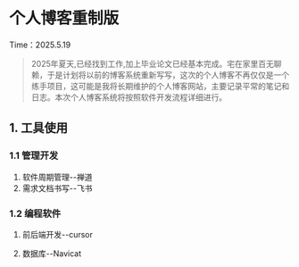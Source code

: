 # 个人博客重制版

Time：2025.5.19

> 2025年夏天,已经找到工作,加上毕业论文已经基本完成。宅在家里百无聊赖，于是计划将以前的博客系统重新写写，这次的个人博客不再仅仅是一个练手项目，这可能是我将长期维护的个人博客网站，主要记录平常的笔记和日志。本次个人博客系统将按照软件开发流程详细进行。

## 1. 工具使用

### 1.1 管理开发

1. 软件周期管理--禅道
2. 需求文档书写--飞书

### 1.2 编程软件

1. 前后端开发--cursor

2. 数据库--Navicat

   
